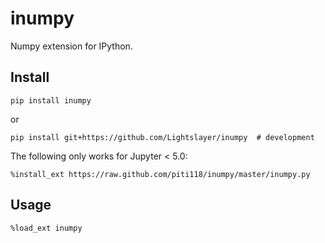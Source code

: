 inumpy
======
Numpy extension for IPython.

Install
-------

```
pip install inumpy
```
or

```
pip install git+https://github.com/Lightslayer/inumpy  # development
```

The following only works for Jupyter < 5.0:

```
%install_ext https://raw.github.com/piti118/inumpy/master/inumpy.py
```

Usage
-----
```
%load_ext inumpy
```
